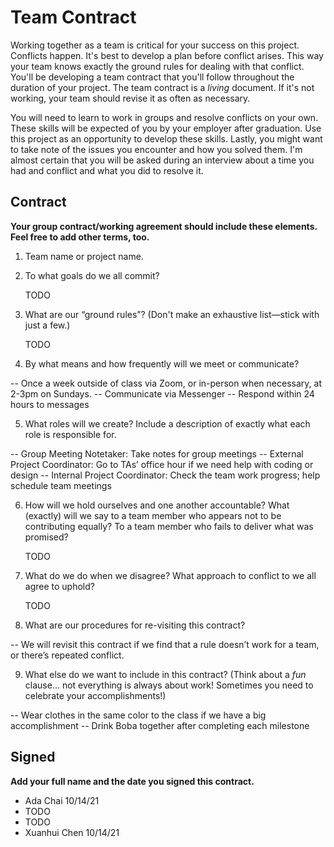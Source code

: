# Team Contract

Working together as a team is critical for your success on this project. Conflicts happen. It's best to develop a plan before conflict arises. This way your team knows exactly the ground rules for dealing with that conflict. You'll be developing a team contract that you'll follow throughout the duration of your project. The team contract is a *living* document. If it's not working, your team should revise it as often as necessary.

You will need to learn to work in groups and resolve conflicts on your own. These skills will be expected of you by your employer after graduation. Use this project as an opportunity to develop these skills. Lastly, you might want to take note of the issues you encounter and how you solved them. I'm almost certain that you will be asked during an interview about a time you had and conflict and what you did to resolve it.

## Contract

**Your group contract/working agreement should include these elements. Feel free to add other terms, too.**

1. Team name or project name.


2. To what goals do we all commit?

    TODO


3. What are our “ground rules”? (Don't make an exhaustive list—stick with just a few.)

    TODO

4. By what means and how frequently will we meet or communicate?

-- Once a week outside of class via Zoom, or in-person when necessary, at 2-3pm on Sundays.
-- Communicate via Messenger 
-- Respond within 24 hours to messages 


5. What roles will we create? Include a description of exactly what each role is responsible for.

-- Group Meeting Notetaker: Take notes for group meetings
-- External Project Coordinator: Go to TAs’ office hour if we need help with coding or design
-- Internal Project Coordinator: Check the team work progress; help schedule team meetings

6. How will we hold ourselves and one another accountable? What (exactly) will we say to a team member who appears not to be contributing equally? To a team member who fails to deliver what was promised?

    TODO

7. What do we do when we disagree? What approach to conflict to we all agree to uphold?

    TODO

8. What are our procedures for re-visiting this contract?

-- We will revisit this contract if we find that a rule doesn’t work for a team, or there’s repeated conflict.


9. What else do we want to include in this contract? (Think about a *fun* clause... not everything is always about work! Sometimes you need to celebrate your accomplishments!)

-- Wear clothes in the same color to the class if we have a big accomplishment
-- Drink Boba together after completing each milestone


## Signed

**Add your full name and the date you signed this contract.**

- Ada Chai 10/14/21
- TODO
- TODO
- Xuanhui Chen 10/14/21
